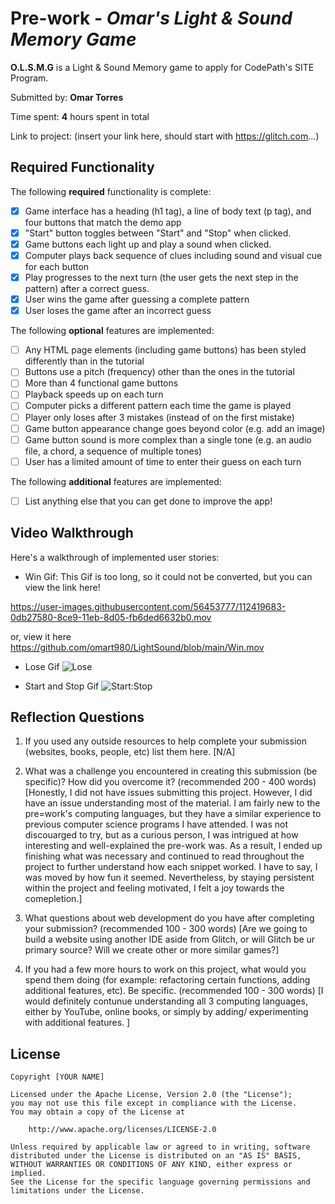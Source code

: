 # Pre-work - *Omar's Light & Sound Memory Game*

**O.L.S.M.G** is a Light & Sound Memory game to apply for CodePath's SITE Program. 

Submitted by: **Omar Torres**

Time spent: **4** hours spent in total

Link to project: (insert your link here, should start with https://glitch.com...)

## Required Functionality

The following **required** functionality is complete:

* [x] Game interface has a heading (h1 tag), a line of body text (p tag), and four buttons that match the demo app
* [x] "Start" button toggles between "Start" and "Stop" when clicked. 
* [x] Game buttons each light up and play a sound when clicked. 
* [x] Computer plays back sequence of clues including sound and visual cue for each button
* [x] Play progresses to the next turn (the user gets the next step in the pattern) after a correct guess. 
* [x] User wins the game after guessing a complete pattern
* [x] User loses the game after an incorrect guess

The following **optional** features are implemented:

* [ ] Any HTML page elements (including game buttons) has been styled differently than in the tutorial
* [ ] Buttons use a pitch (frequency) other than the ones in the tutorial
* [ ] More than 4 functional game buttons
* [ ] Playback speeds up on each turn
* [ ] Computer picks a different pattern each time the game is played
* [ ] Player only loses after 3 mistakes (instead of on the first mistake)
* [ ] Game button appearance change goes beyond color (e.g. add an image)
* [ ] Game button sound is more complex than a single tone (e.g. an audio file, a chord, a sequence of multiple tones)
* [ ] User has a limited amount of time to enter their guess on each turn

The following **additional** features are implemented:

- [ ] List anything else that you can get done to improve the app!

## Video Walkthrough

Here's a walkthrough of implemented user stories:

- Win Gif: This Gif is too long, so it could not be converted, but you can view the link here!

https://user-images.githubusercontent.com/56453777/112419683-0db27580-8ce9-11eb-8d05-fb6ded6632b0.mov

or, view it here https://github.com/omart980/LightSound/blob/main/Win.mov

- Lose Gif 
![Lose](https://user-images.githubusercontent.com/56453777/112372225-c0a8b200-8c9c-11eb-95ef-d83e4fb19308.gif)

- Start and Stop Gif
![Start:Stop](https://user-images.githubusercontent.com/56453777/112373112-d66aa700-8c9d-11eb-8877-1184b8152b7f.gif)






## Reflection Questions
1. If you used any outside resources to help complete your submission (websites, books, people, etc) list them here. 
[N/A]

2. What was a challenge you encountered in creating this submission (be specific)? How did you overcome it? (recommended 200 - 400 words) 
[Honestly, I did not have issues submitting this project. However, I did have an issue understanding most of the material. I am fairly new to the pre=work's computing languages, but they have a similar experience to previous computer science programs I have attended. I was not discouarged to try, but as a curious person, I was intrigued at how interesting and well-explained the pre-work was. As a result, I ended up finishing what was necessary and continued to read throughout the project to further understand how each snippet worked. I have to say, I was moved by how fun it seemed. Nevertheless, by staying persistent within the project and feeling motivated, I felt a joy towards the comepletion.]

3. What questions about web development do you have after completing your submission? (recommended 100 - 300 words) 
[Are we going to build a website using another IDE aside from Glitch, or will Glitch be ur primary source?
Will we create other or more similar games?]

4. If you had a few more hours to work on this project, what would you spend them doing (for example: refactoring certain functions, adding additional features, etc). Be specific. (recommended 100 - 300 words) 
[I would definitely contunue understanding all 3 computing languages, either by YouTube, online books, or simply by adding/ experimenting with additional features. ]



## License

    Copyright [YOUR NAME]

    Licensed under the Apache License, Version 2.0 (the "License");
    you may not use this file except in compliance with the License.
    You may obtain a copy of the License at

        http://www.apache.org/licenses/LICENSE-2.0

    Unless required by applicable law or agreed to in writing, software
    distributed under the License is distributed on an "AS IS" BASIS,
    WITHOUT WARRANTIES OR CONDITIONS OF ANY KIND, either express or implied.
    See the License for the specific language governing permissions and
    limitations under the License.
